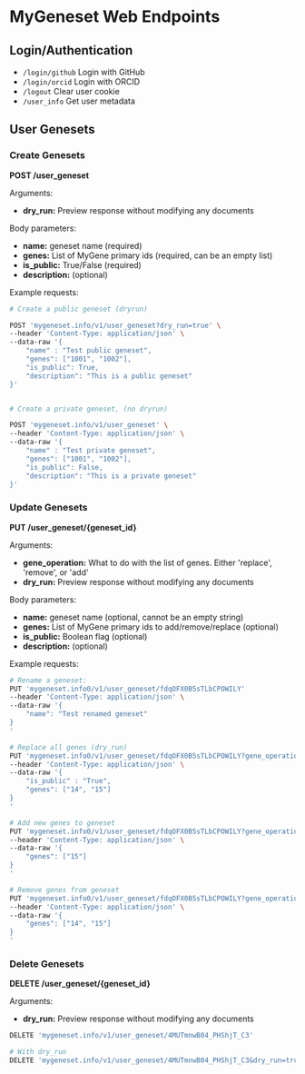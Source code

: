 # MyGeneset Web Endpoints

## Login/Authentication

- `/login/github` Login with GitHub
- `/login/orcid` Login with ORCID
- `/logout` Clear user cookie
- `/user_info` Get user metadata

## User Genesets

### Create Genesets

**POST /user_geneset**

Arguments: 

- **dry_run:** Preview response without modifying any documents 

Body parameters:

- **name:** geneset name (required)
- **genes:** List of MyGene primary ids (required, can be an empty list)
- **is_public:** True/False (required)
- **description:** (optional)

Example requests:

```bash
# Create a public geneset (dryrun)

POST 'mygeneset.info/v1/user_geneset?dry_run=true' \
--header 'Content-Type: application/json' \
--data-raw '{
    "name" : "Test public geneset",
    "genes": ["1001", "1002"],
    "is_public": True,
    "description": "This is a public geneset"
}'


# Create a private geneset, (no dryrun) 

POST 'mygeneset.info/v1/user_geneset' \
--header 'Content-Type: application/json' \
--data-raw '{
    "name" : "Test private geneset",
    "genes": ["1001", "1002"],
    "is_public": False,
    "description": "This is a private geneset"
}'
```

### Update Genesets

**PUT /user_geneset/{geneset_id}**

Arguments: 

- **gene_operation:** What to do with the list of genes. Either 'replace', 'remove', or 'add'
- **dry_run:** Preview response without modifying any documents 

Body parameters:

- **name:** geneset name (optional, cannot be an empty string)
- **genes:** List of MyGene primary ids to add/remove/replace (optional)
- **is_public:** Boolean flag (optional)
- **description:** (optional)

Example requests:

```bash
# Rename a geneset:
PUT 'mygeneset.info0/v1/user_geneset/fdqOFX0B5sTLbCPOWILY'
--header 'Content-Type: application/json' \
--data-raw '{
    "name": "Test renamed geneset"
}
'

# Replace all genes (dry_run)
PUT 'mygeneset.info0/v1/user_geneset/fdqOFX0B5sTLbCPOWILY?gene_operation=replace&dry_run=true' \
--header 'Content-Type: application/json' \
--data-raw '{
    "is_public" : "True",
    "genes": ["14", "15"]
}
'

# Add new genes to geneset
PUT 'mygeneset.info0/v1/user_geneset/fdqOFX0B5sTLbCPOWILY?gene_operation=add' \
--header 'Content-Type: application/json' \
--data-raw '{
    "genes": ["15"]
}
'

# Remove genes from geneset
PUT 'mygeneset.info0/v1/user_geneset/fdqOFX0B5sTLbCPOWILY?gene_operation=remove' \
--header 'Content-Type: application/json' \
--data-raw '{
    "genes": ["14", "15"]
}
'
```

### Delete Genesets

**DELETE /user_geneset/{geneset_id}**

Arguments: 

- **dry_run:** Preview response without modifying any documents 

```bash
DELETE 'mygeneset.info/v1/user_geneset/4MUTmnwB04_PHShjT_C3'

# With dry_run
DELETE 'mygeneset.info/v1/user_geneset/4MUTmnwB04_PHShjT_C3&dry_run=true'
```

